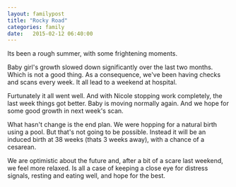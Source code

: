 ```yaml
---
layout: familypost
title: "Rocky Road"
categories: family
date:   2015-02-12 06:40:00
---
```


<p>Its been a rough summer, with some frightening moments.</p>
<p>Baby girl's growth slowed down significantly over the last two months. Which is not a good thing.
As a consequence, we've been having checks and scans every week. It all lead to a weekend at hospital.</p>
<p>Furtunately it all went well. And with Nicole stopping work completely, the last week things got better. Baby is moving normally again. And we hope for some good growth in next week's scan.</>
<p>What hasn't change is the end plan. We were hopping for a natural birth using a pool. But that's not going to be possible. Instead it will be an induced birth at 38 weeks (thats 3 weeks away), with a chance of a cesarean.</p>
<p>We are optimistic about the future and, after a bit of a scare last weekend, we feel more relaxed. Is all a case of keeping a close eye for distress signals, resting and eating well, and hope for the best.</p>
